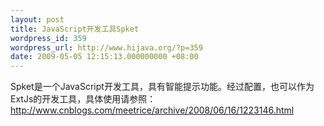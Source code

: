 ```yaml
---
layout: post
title: JavaScript开发工具Spket
wordpress_id: 359
wordpress_url: http://www.hijava.org/?p=359
date: 2009-05-05 12:15:13.000000000 +08:00
---
```

Spket是一个JavaScript开发工具，具有智能提示功能。经过配置，也可以作为ExtJs的开发工具，具体使用请参照：<a href="http://www.cnblogs.com/meetrice/archive/2008/06/16/1223146.html" target="_blank">http://www.cnblogs.com/meetrice/archive/2008/06/16/1223146.html</a>

